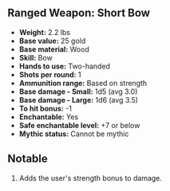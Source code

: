 ## Ranged Weapon: Short Bow
- **Weight:** 2.2 lbs
- **Base value:** 25 gold
- **Base material:** Wood
- **Skill:** Bow
- **Hands to use:** Two-handed
- **Shots per round:** 1
- **Ammunition range:** Based on strength
- **Base damage - Small:** 1d5 (avg 3.0)
- **Base damage - Large:** 1d6 (avg 3.5)
- **To hit bonus:** -1
- **Enchantable:** Yes
- **Safe enchantable level:** +7 or below
- **Mythic status:** Cannot be mythic
## Notable
1. Adds the user's strength bonus to damage.

